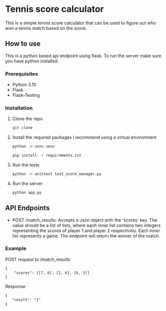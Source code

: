 # Tennis score calculator
This is a simple tennis score calculator that can be used to figure out who won a tennis match based on the score.

## How to use
This is a python based api endpoint using flask. To run the server make sure you have python installed. 

### Prerequisites
- Python 3.10
- Flask
- Flask-Testing

### Installation

1. Clone the repo
   ```sh
   git clone 
    ```
2. Install the required packages I recommend using a virtual environment
    ```sh
    python -m venv venv
    ```
    ```sh
    pip install -r requirements.txt
    ```
3. Run the tests
    ```sh
    python -m unittest test_score_manager.py
    ```
4. Run the server
    ```sh
    python app.py
    ```

## API Endpoints
* POST /match_results: Accepts a Json object with the 'scores' key. The value should be a list of lists, where each inner list contains two integers representing the scores of player 1 and player 2 respectively. Each inner list represents a game. The endpoint will return the winner of the match.
### Example
POST request to /match_results
```
{
    "scores": [[7, 6], [2, 6], [6, 3]]
}
```
Response
```
{
   "result": "1"
}
```


